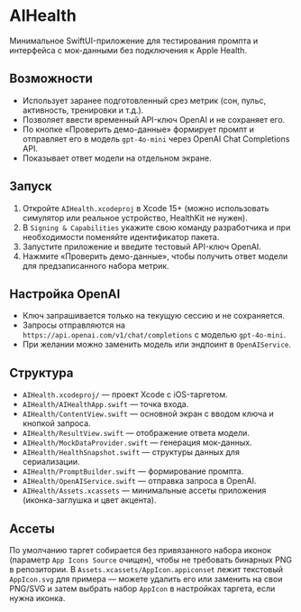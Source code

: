 # AIHealth

Минимальное SwiftUI-приложение для тестирования промпта и интерфейса с мок-данными без подключения к Apple Health.

## Возможности
- Использует заранее подготовленный срез метрик (сон, пульс, активность, тренировки и т.д.).
- Позволяет ввести временный API-ключ OpenAI и не сохраняет его.
- По кнопке «Проверить демо-данные» формирует промпт и отправляет его в модель `gpt-4o-mini` через OpenAI Chat Completions API.
- Показывает ответ модели на отдельном экране.

## Запуск
1. Откройте `AIHealth.xcodeproj` в Xcode 15+ (можно использовать симулятор или реальное устройство, HealthKit не нужен).
2. В `Signing & Capabilities` укажите свою команду разработчика и при необходимости поменяйте идентификатор пакета.
3. Запустите приложение и введите тестовый API-ключ OpenAI.
4. Нажмите «Проверить демо-данные», чтобы получить ответ модели для предзаписанного набора метрик.

## Настройка OpenAI
- Ключ запрашивается только на текущую сессию и не сохраняется.
- Запросы отправляются на `https://api.openai.com/v1/chat/completions` с моделью `gpt-4o-mini`.
- При желании можно заменить модель или эндпоинт в `OpenAIService`.

## Структура
- `AIHealth.xcodeproj/` — проект Xcode c iOS-таргетом.
- `AIHealth/AIHealthApp.swift` — точка входа.
- `AIHealth/ContentView.swift` — основной экран с вводом ключа и кнопкой запроса.
- `AIHealth/ResultView.swift` — отображение ответа модели.
- `AIHealth/MockDataProvider.swift` — генерация мок-данных.
- `AIHealth/HealthSnapshot.swift` — структуры данных для сериализации.
- `AIHealth/PromptBuilder.swift` — формирование промпта.
- `AIHealth/OpenAIService.swift` — отправка запроса в OpenAI.
- `AIHealth/Assets.xcassets` — минимальные ассеты приложения (иконка-заглушка и цвет акцента).

## Ассеты

По умолчанию таргет собирается без привязанного набора иконок (параметр `App Icons Source` очищен), чтобы не требовать бинарных PNG в репозитории. В `Assets.xcassets/AppIcon.appiconset` лежит текстовый `AppIcon.svg` для примера — можете удалить его или заменить на свои PNG/SVG и затем выбрать набор `AppIcon` в настройках таргета, если нужна иконка.
